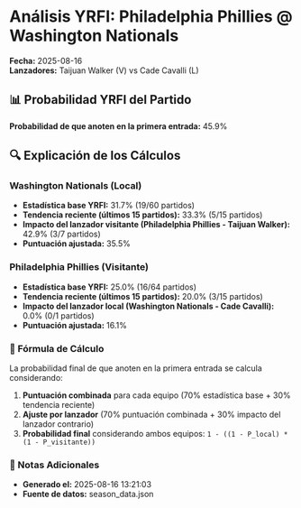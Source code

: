 # Análisis YRFI: Philadelphia Phillies @ Washington Nationals

**Fecha:** 2025-08-16  
**Lanzadores:** Taijuan Walker (V) vs Cade Cavalli (L)

## 📊 Probabilidad YRFI del Partido

**Probabilidad de que anoten en la primera entrada:** 45.9%

## 🔍 Explicación de los Cálculos

### Washington Nationals (Local)
- **Estadística base YRFI:** 31.7% (19/60 partidos)
- **Tendencia reciente (últimos 15 partidos):** 33.3% (5/15 partidos)
- **Impacto del lanzador visitante (Philadelphia Phillies - Taijuan Walker):** 42.9% (3/7 partidos)
- **Puntuación ajustada:** 35.5%

### Philadelphia Phillies (Visitante)
- **Estadística base YRFI:** 25.0% (16/64 partidos)
- **Tendencia reciente (últimos 15 partidos):** 20.0% (3/15 partidos)
- **Impacto del lanzador local (Washington Nationals - Cade Cavalli):** 0.0% (0/1 partidos)
- **Puntuación ajustada:** 16.1%

### 📝 Fórmula de Cálculo

La probabilidad final de que anoten en la primera entrada se calcula considerando:
1. **Puntuación combinada** para cada equipo (70% estadística base + 30% tendencia reciente)
2. **Ajuste por lanzador** (70% puntuación combinada + 30% impacto del lanzador contrario)
3. **Probabilidad final** considerando ambos equipos: `1 - ((1 - P_local) * (1 - P_visitante))`

### 📌 Notas Adicionales

- **Generado el:** 2025-08-16 13:21:03
- **Fuente de datos:** season_data.json
